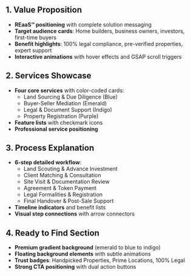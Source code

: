 ## 1. Value Proposition

- **REaaS™ positioning** with complete solution messaging
- **Target audience cards**: Home builders, business owners, investors, first-time buyers
- **Benefit highlights**: 100% legal compliance, pre-verified properties, expert support
- **Interactive animations** with hover effects and GSAP scroll triggers

## 2. Services Showcase

- **Four core services** with color-coded cards:
    - Land Sourcing & Due Diligence (Blue)
    - Buyer-Seller Mediation (Emerald)
    - Legal & Document Support (Indigo)
    - Property Registration (Purple)
- **Feature lists** with checkmark icons
- **Professional service positioning**

## 3. Process Explanation

- **6-step detailed workflow**:
    - Land Scouting & Advance Investment
    - Client Matching & Consultation
    - Site Visit & Documentation Review
    - Agreement & Token Payment
    - Legal Formalities & Registration
    - Final Handover & Post-Sale Support
- **Timeline indicators** and benefit lists
- **Visual step connections** with arrow connectors

## 4. Ready to Find Section

- **Premium gradient background** (emerald to blue to indigo)
- **Floating background elements** with subtle animations
- **Trust badges**: Handpicked Properties, Prime Locations, 100% Legal
- **Strong CTA positioning** with dual action buttons